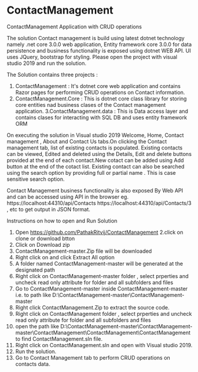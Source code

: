 # ContactManagement
ContactManagement Application with CRUD operations

The solution Contact management is build using latest dotnet technology namely .net core 3.0.0 web application, Entity framework core 3.0.0 for data persistence and 
business functionality is exposed using dotnet WEB API. UI uses JQuery, bootstrap for styling.  Please open the project with visual studio 2019 and run the solution.

The Solution contains three projects :
1. ContactManagement : It's dotnet core web application and contains Razor pages for performing CRUD operations on Contact information.
2. ContactManagement.Core : This is dotnet core class library for storing core entities nad business clases of the Contact management application.
3.ContactManagement.data : This is Data access layer and contains clases for interacting with SQL DB and uses entity framework ORM

On executing the solution in Visual studio 2019 Welcome, Home, Contact management , About and Contact Us tabs.On clicking the Contact management tab, list of existing contacts is populated.
Existing contacts can be viewed, Edited and deleted using the Details, Edit and delete buttons provided at the end of each contact.New cotact can be added using Add button at the end of 
the cotact list. Existing contact can also be searched using the search option by providing full or partial name . This is case sensitive search option.

Contact Management business functionality is also exposed By Web API 
and can be accessed using API in the browser eg. https://localhost:44310/api/Contacts    https://localhost:44310/api/Contacts/3 , etc to get output in JSON format.



Instructions on how to open and Run Solution

1. Open https://github.com/PathakRitvij/ContactManagement
2.click on clone or download btton
3. Click on Download zip
4. ContactManagement-master.Zip file will be downloaded
5. Right click on and click Extract All option 
6. A folder named ContactManagement-master will be generated at the designated path
7. Right click on ContactManagement-master folder , select prperties and uncheck read only attribute for folder and all subfolders and files
8. Go to  ContactManagement-master inside ContactManagement-master i.e. to path like D:\ContactManagement-master\ContactManagement-master
9. Right click ContactManagement.Zip to extract the source code.
10. Right click on ContactManagement folder , select prperties and uncheck read only attribute for folder and all subfolders and files
11. open the path like D:\ContactManagement-master\ContactManagement-master\ContactManagement\ContactManagement\ContactManagement 
to find ContactManagement.sln file.
12. Right click on ContactManagement.sln and open with Visual studio 2019.
13. Run the solution.
14. Go to Contact Management tab to perform CRUD operations on contacts data.

